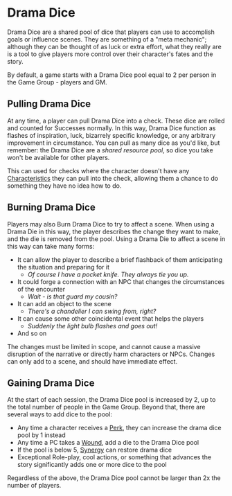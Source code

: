 # Drama Dice

Drama Dice are a shared pool of dice that players can use to accomplish goals or influence scenes. They are something of a "meta mechanic"; although they can be thought of as luck or extra effort, what they really are is a tool to give players more control over their character's fates and the story.

By default, a game starts with a Drama Dice pool equal to 2 per person in the Game Group - players and GM.

## Pulling Drama Dice

At any time, a player can pull Drama Dice into a check. These dice are rolled and counted for Successes normally. In this way, Drama Dice function as flashes of inspiration, luck, bizarrely specific knowledge, or any arbitrary improvement in circumstance. You can pull as many dice as you'd like, but remember: the Drama Dice are a *shared resource pool*, so dice you take won't be available for other players.

This can used for checks where the character doesn't have any [Characteristics](Characteristic.md) they can pull into the check, allowing them a chance to do something they have no idea how to do.

## Burning Drama Dice

Players may also Burn Drama Dice to try to affect a scene. When using a Drama Die in this way, the player describes the change they want to make, and the die is removed from the pool. Using a Drama Die to affect a scene in this way can take many forms:

- It can allow the player to describe a brief flashback of them anticipating the situation and preparing for it
  - *Of course I have a pocket knife. They always tie you up.*
- It could forge a connection with an NPC that changes the circumstances of the encounter
  - *Wait - is that guard my cousin?*
- It can add an object to the scene
  - *There's a chandelier I can swing from, right?*
- It can cause some other coincidental event that helps the players
  - *Suddenly the light bulb flashes and goes out!*
- And so on

The changes must be limited in scope, and cannot cause a massive disruption of the narrative or directly harm characters or NPCs. Changes can only add to a scene, and should have immediate effect.

## Gaining Drama Dice

At the start of each session, the Drama Dice pool is increased by 2, up to the total number of people in the Game Group. Beyond that, there are several ways to add dice to the pool:

- Any time a character receives a [Perk](Perks.md), they can increase the drama dice pool by 1 instead
- Any time a PC takes a [Wound](WoundThreshold.md), add a die to the Drama Dice pool
- If the pool is below 5, [Synergy](Synergy.md) can restore drama dice
- Exceptional Role-play, cool actions, or something that advances the story significantly adds one or more dice to the pool

Regardless of the above, the Drama Dice pool cannot be larger than 2x the number of players.
